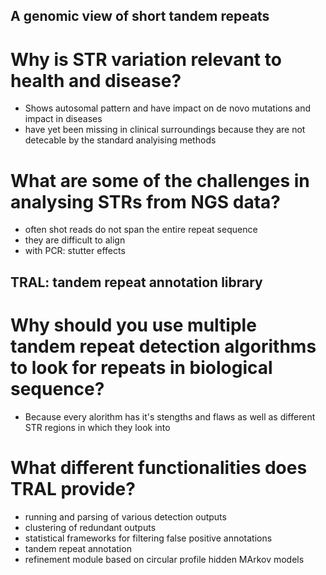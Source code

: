 ## A genomic view of short tandem repeats
# Why is STR variation relevant to health and disease?
- Shows autosomal pattern and have impact on de novo mutations and impact in diseases
- have yet been missing in clinical surroundings because they are not detecable by the standard analyising methods

# What are some of the challenges in analysing STRs from NGS data?
- often shot reads do not span the entire repeat sequence
- they are difficult to align
- with PCR: stutter effects

## TRAL: tandem repeat annotation library
# Why should you use multiple tandem repeat detection algorithms to look for repeats in biological sequence?
- Because every alorithm has it's stengths and flaws as well as different STR regions in which they look into

# What different functionalities does TRAL provide?
- running and parsing of various detection outputs 
- clustering of redundant outputs
- statistical frameworks for filtering false positive annotations
- tandem repeat annotation
- refinement module based on circular profile hidden MArkov models
